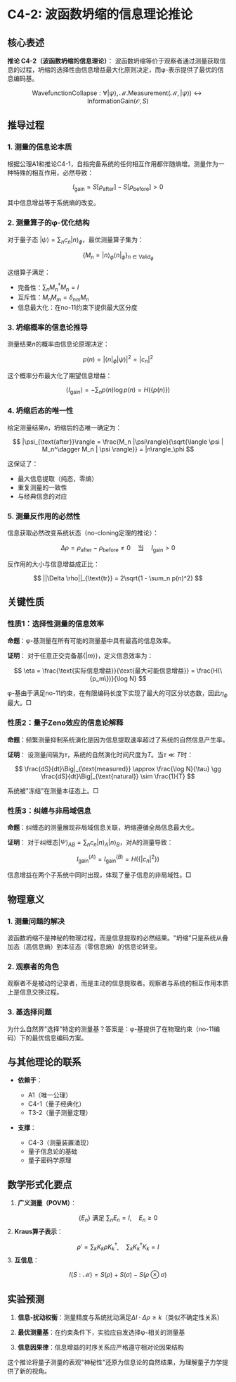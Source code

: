 # C4-2: 波函数坍缩的信息理论推论

## 核心表述

**推论 C4-2（波函数坍缩的信息理论）**：
波函数坍缩等价于观察者通过测量获取信息的过程，坍缩的选择性由信息增益最大化原则决定，而φ-表示提供了最优的信息编码基。

$$
\text{WavefunctionCollapse}: \forall |\psi\rangle, \mathcal{M} . \text{Measurement}(\mathcal{M}, |\psi\rangle) \leftrightarrow \text{InformationGain}(\mathcal{O}, S)
$$

## 推导过程

### 1. 测量的信息论本质

根据公理A1和推论C4-1，自指完备系统的任何相互作用都伴随熵增。测量作为一种特殊的相互作用，必然导致：

$$
I_{\text{gain}} = S[\rho_{\text{after}}] - S[\rho_{\text{before}}] > 0
$$

其中信息增益等于系统熵的改变。

### 2. 测量算子的φ-优化结构

对于量子态 $|\psi\rangle = \sum_n c_n |n\rangle_\phi$，最优测量算子集为：

$$
\{M_n = |n\rangle_\phi \langle n|_\phi\}_{n \in \text{Valid}_\phi}
$$

这组算子满足：
- 完备性：$\sum_n M_n^\dagger M_n = I$
- 互斥性：$M_n M_m = \delta_{nm} M_n$
- 信息最大化：在no-11约束下提供最大区分度

### 3. 坍缩概率的信息论推导

测量结果$n$的概率由信息论原理决定：

$$
p(n) = |\langle n|_\phi |\psi\rangle|^2 = |c_n|^2
$$

这个概率分布最大化了期望信息增益：

$$
\langle I_{\text{gain}} \rangle = -\sum_n p(n) \log p(n) = H(\{p(n)\})
$$

### 4. 坍缩后态的唯一性

给定测量结果$n$，坍缩后的态唯一确定为：

$$
|\psi_{\text{after}}\rangle = \frac{M_n |\psi\rangle}{\sqrt{\langle \psi | M_n^\dagger M_n | \psi \rangle}} = |n\rangle_\phi
$$

这保证了：
- 最大信息提取（纯态，零熵）
- 重复测量的一致性
- 与经典信息的对应

### 5. 测量反作用的必然性

信息获取必然改变系统状态（no-cloning定理的推论）：

$$
\Delta \rho = \rho_{\text{after}} - \rho_{\text{before}} \neq 0 \quad \text{当} \quad I_{\text{gain}} > 0
$$

反作用的大小与信息增益成正比：

$$
||\Delta \rho||_{\text{tr}} = 2\sqrt{1 - \sum_n p(n)^2}
$$

## 关键性质

### 性质1：选择性测量的信息效率

**命题**：φ-基测量在所有可能的测量基中具有最高的信息效率。

**证明**：
对于任意正交完备基$\{|m\rangle\}$，定义信息效率为：

$$
\eta = \frac{\text{实际信息增益}}{\text{最大可能信息增益}} = \frac{H(\{p_m\})}{\log N}
$$

φ-基由于满足no-11约束，在有限编码长度下实现了最大的可区分状态数，因此$\eta_\phi$最大。□

### 性质2：量子Zeno效应的信息论解释

**命题**：频繁测量抑制系统演化是因为信息提取速率超过了系统的自然信息产生率。

**证明**：
设测量间隔为$\tau$，系统的自然演化时间尺度为$T$。当$\tau \ll T$时：

$$
\frac{dS}{dt}\Big|_{\text{measured}} \approx \frac{\log N}{\tau} \gg \frac{dS}{dt}\Big|_{\text{natural}} \sim \frac{1}{T}
$$

系统被"冻结"在测量本征态上。□

### 性质3：纠缠与非局域信息

**命题**：纠缠态的测量展现非局域信息关联，坍缩遵循全局信息最大化。

**证明**：
对于纠缠态$|\Psi\rangle_{AB} = \sum_n c_n |n\rangle_A |n\rangle_B$，对A的测量导致：

$$
I_{\text{gain}}^{(A)} = I_{\text{gain}}^{(B)} = H(\{|c_n|^2\})
$$

信息增益在两个子系统中同时出现，体现了量子信息的非局域性。□

## 物理意义

### 1. 测量问题的解决

波函数坍缩不是神秘的物理过程，而是信息提取的必然结果。"坍缩"只是系统从叠加态（高信息熵）到本征态（零信息熵）的信息论转变。

### 2. 观察者的角色

观察者不是被动的记录者，而是主动的信息提取者。观察者与系统的相互作用本质上是信息交换过程。

### 3. 基选择问题

为什么自然界"选择"特定的测量基？答案是：φ-基提供了在物理约束（no-11编码）下的最优信息编码方案。

## 与其他理论的联系

- **依赖于**：
  - A1（唯一公理）
  - C4-1（量子经典化）
  - T3-2（量子测量定理）

- **支撑**：
  - C4-3（测量装置涌现）
  - 量子信息论的基础
  - 量子密码学原理

## 数学形式化要点

1. **广义测量（POVM）**：
   
$$
\{E_n\} \text{ 满足 } \sum_n E_n = I, \quad E_n \geq 0
$$
2. **Kraus算子表示**：
   
$$
\rho' = \sum_k K_k \rho K_k^\dagger, \quad \sum_k K_k^\dagger K_k = I
$$
3. **互信息**：
   
$$
I(S:\mathcal{M}) = S(\rho) + S(\sigma) - S(\rho \otimes \sigma)
$$
## 实验预测

1. **信息-扰动权衡**：测量精度与系统扰动满足$\Delta I \cdot \Delta \rho \geq k$（类似不确定性关系）

2. **最优测量基**：在约束条件下，实验应自发选择φ-相关的测量基

3. **信息因果律**：信息增益的时序关系应严格遵守相对论因果结构

这个推论将量子测量的表观"神秘性"还原为信息论的自然结果，为理解量子力学提供了新的视角。